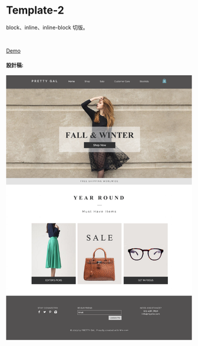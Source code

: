 # Template-2
block、inline、inline-block 切版。

<br>

[Demo](https://yachen168.github.io/Template-2)

#### 設計稿:

![](./Template_2.png)
